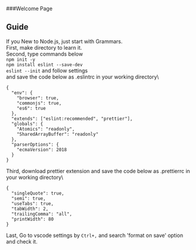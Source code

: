 ###Welcome Page

## Guide

If you New to Node.js, just start with Grammars.\
First, make directory to learn it.\
Second, type commands below\
`npm init -y`\
`npm install eslint --save-dev`\
`eslint --init` and follow settings\
and save the code below as .eslintrc in your working directory\
```
{
  "env": {
    "browser": true,
    "commonjs": true,
    "es6": true
  },
  "extends": ["eslint:recommended", "prettier"],
  "globals": {
    "Atomics": "readonly",
    "SharedArrayBuffer": "readonly"
  },
  "parserOptions": {
    "ecmaVersion": 2018
  }
}
```
Third, download prettier extension and save the code below as .prettierrc in your working directory\
```
{
  "singleQuote": true,
  "semi": true,
  "useTabs": true,
  "tabWidth": 2,
  "trailingComma": "all",
  "printWidth": 80
}
```
Last, Go to vscode settings by `Ctrl+,` and search 'format on save' option and check it.